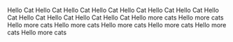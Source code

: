 Hello Cat
Hello Cat
Hello Cat
Hello Cat
Hello Cat
Hello Cat
Hello Cat
Hello Cat
Hello Cat
Hello Cat
Hello Cat
Hello Cat
Hello more cats
Hello more cats
Hello more cats
Hello more cats
Hello more cats
Hello more cats
Hello more cats
Hello more cats
